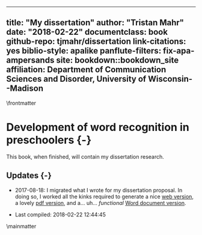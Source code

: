 
--- 
title: "My dissertation"
author: "Tristan Mahr"
date: "2018-02-22"
documentclass: book
github-repo: tjmahr/dissertation
link-citations: yes
biblio-style: apalike
panflute-filters: fix-apa-ampersands
site: bookdown::bookdown_site
affiliation: Department of Communication Sciences and Disorder, University of Wisconsin--Madison
---

\frontmatter

# Development of word recognition in preschoolers {-}

This book, when finished, will contain my dissertation research. 

## Updates  {-}

- 2017-08-18: I migrated what I wrote for my dissertation proposal. In 
doing so, I worked all the kinks required to generate a nice 
[web version](https://tjmahr.github.io/dissertation/), a lovely 
[pdf version](https://tjmahr.github.io/dissertation/dissertation.pdf), and 
a... uh... _functional_ 
[Word document version](https://tjmahr.github.io/dissertation/dissertation.docx).

- Last compiled: 2018-02-22 12:44:45

\mainmatter
